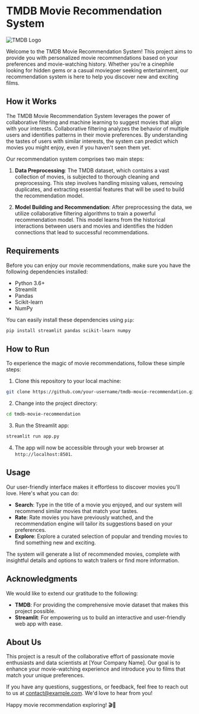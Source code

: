 # TMDB Movie Recommendation System

![TMDB Logo](tmdb_logo.png)

Welcome to the TMDB Movie Recommendation System! This project aims to provide you with personalized movie recommendations based on your preferences and movie-watching history. Whether you're a cinephile looking for hidden gems or a casual moviegoer seeking entertainment, our recommendation system is here to help you discover new and exciting films.

## How it Works

The TMDB Movie Recommendation System leverages the power of collaborative filtering and machine learning to suggest movies that align with your interests. Collaborative filtering analyzes the behavior of multiple users and identifies patterns in their movie preferences. By understanding the tastes of users with similar interests, the system can predict which movies you might enjoy, even if you haven't seen them yet.

Our recommendation system comprises two main steps:

1. **Data Preprocessing**: The TMDB dataset, which contains a vast collection of movies, is subjected to thorough cleaning and preprocessing. This step involves handling missing values, removing duplicates, and extracting essential features that will be used to build the recommendation model.

2. **Model Building and Recommendation**: After preprocessing the data, we utilize collaborative filtering algorithms to train a powerful recommendation model. This model learns from the historical interactions between users and movies and identifies the hidden connections that lead to successful recommendations.

## Requirements

Before you can enjoy our movie recommendations, make sure you have the following dependencies installed:

- Python 3.6+
- Streamlit
- Pandas
- Scikit-learn
- NumPy

You can easily install these dependencies using `pip`:

```bash
pip install streamlit pandas scikit-learn numpy
```

## How to Run

To experience the magic of movie recommendations, follow these simple steps:

1. Clone this repository to your local machine:

```bash
git clone https://github.com/your-username/tmdb-movie-recommendation.git
```

2. Change into the project directory:

```bash
cd tmdb-movie-recommendation
```

3. Run the Streamlit app:

```bash
streamlit run app.py
```

4. The app will now be accessible through your web browser at `http://localhost:8501`.

## Usage

Our user-friendly interface makes it effortless to discover movies you'll love. Here's what you can do:

- **Search**: Type in the title of a movie you enjoyed, and our system will recommend similar movies that match your tastes.
- **Rate**: Rate movies you have previously watched, and the recommendation engine will tailor its suggestions based on your preferences.
- **Explore**: Explore a curated selection of popular and trending movies to find something new and exciting.

The system will generate a list of recommended movies, complete with insightful details and options to watch trailers or find more information.

## Acknowledgments

We would like to extend our gratitude to the following:

- **TMDB**: For providing the comprehensive movie dataset that makes this project possible.
- **Streamlit**: For empowering us to build an interactive and user-friendly web app with ease.

## About Us

This project is a result of the collaborative effort of passionate movie enthusiasts and data scientists at [Your Company Name]. Our goal is to enhance your movie-watching experience and introduce you to films that match your unique preferences.

If you have any questions, suggestions, or feedback, feel free to reach out to us at [contact@example.com](mailto:contact@example.com). We'd love to hear from you!

Happy movie recommendation exploring! 🎬🍿